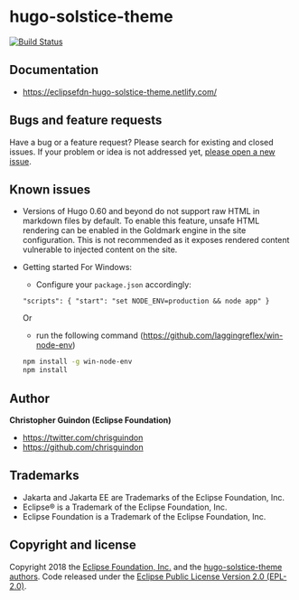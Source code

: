 # hugo-solstice-theme

[![Build Status](https://travis-ci.org/EclipseFdn/hugo-solstice-theme.svg?branch=master)](https://travis-ci.org/EclipseFdn/hugo-solstice-theme)

## Documentation

- <https://eclipsefdn-hugo-solstice-theme.netlify.com/>

## Bugs and feature requests

Have a bug or a feature request? Please search for existing and closed issues. If your problem or idea is not addressed yet, [please open a new issue](https://github.com/eclipsefdn/hugo-solstice-theme/issues/new).

## Known issues

- Versions of Hugo 0.60 and beyond do not support raw HTML in markdown files by default. To enable this feature, unsafe HTML rendering can be enabled in the Goldmark engine in the site configuration. This is not recommended as it exposes rendered content vulnerable to injected content on the site.

- Getting started For Windows:
  - Configure your `package.json` accordingly:
  ```
  "scripts": { "start": "set NODE_ENV=production && node app" }
  ```

    Or
  
  - run the following command (https://github.com/laggingreflex/win-node-env)
  ```bash
  npm install -g win-node-env
  npm install
  ```

## Author

**Christopher Guindon (Eclipse Foundation)**

- <https://twitter.com/chrisguindon>
- <https://github.com/chrisguindon>

## Trademarks

* Jakarta and Jakarta EE are Trademarks of the Eclipse Foundation, Inc.
* Eclipse® is a Trademark of the Eclipse Foundation, Inc.
* Eclipse Foundation is a Trademark of the Eclipse Foundation, Inc.

## Copyright and license

Copyright 2018 the [Eclipse Foundation, Inc.](https://www.eclipse.org) and the [hugo-solstice-theme authors](https://github.com/eclipsefdn/hugo-solstice-theme/graphs/contributors). Code released under the [Eclipse Public License Version 2.0 (EPL-2.0)](https://github.com/jakartaee/jakartaee.github.io/blob/src/LICENSE). 
